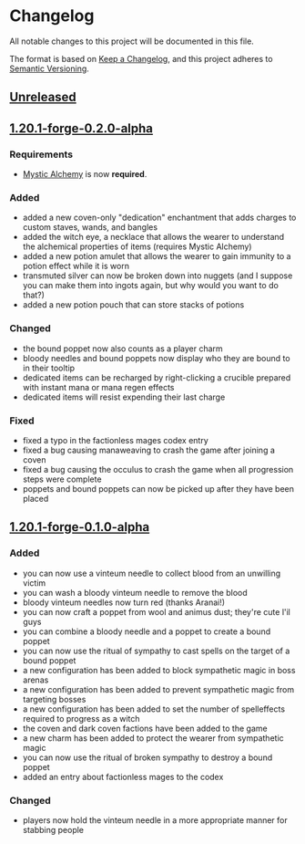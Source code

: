 # Changelog

All notable changes to this project will be documented in this file.

The format is based on [Keep a Changelog](https://keepachangelog.com/en/1.1.0/),
and this project adheres to [Semantic Versioning](https://semver.org/spec/v2.0.0.html).

## [Unreleased](https://github.com/SoSly/MNAWitchcraft/tree/1.20.1)
## [1.20.1-forge-0.2.0-alpha](https://github.com/SoSly/MnAWitchcraft/releases/tag/1.20.1-forge-0.2.0-alpha)
### Requirements
- [Mystic Alchemy](https://www.curseforge.com/minecraft/mc-mods/mystic-alchemy) is now **required**.

### Added
- added a new coven-only "dedication" enchantment that adds charges to custom staves, wands, and bangles
- added the witch eye, a necklace that allows the wearer to understand the alchemical properties of items (requires Mystic Alchemy)
- added a new potion amulet that allows the wearer to gain immunity to a potion effect while it is worn
- transmuted silver can now be broken down into nuggets (and I suppose you can make them into ingots again, but why would you want to do that?)
- added a new potion pouch that can store stacks of potions 

### Changed
- the bound poppet now also counts as a player charm
- bloody needles and bound poppets now display who they are bound to in their tooltip 
- dedicated items can be recharged by right-clicking a crucible prepared with instant mana or mana regen effects
- dedicated items will resist expending their last charge

### Fixed
- fixed a typo in the factionless mages codex entry
- fixed a bug causing manaweaving to crash the game after joining a coven
- fixed a bug causing the occulus to crash the game when all progression steps were complete
- poppets and bound poppets can now be picked up after they have been placed

## [1.20.1-forge-0.1.0-alpha](https://github.com/SoSly/MnAWitchcraft/releases/tag/1.20.1-forge-0.1.0-alpha)
### Added
- you can now use a vinteum needle to collect blood from an unwilling victim
- you can wash a bloody vinteum needle to remove the blood
- bloody vinteum needles now turn red (thanks Aranai!)
- you can now craft a poppet from wool and animus dust; they're cute l'il guys
- you can combine a bloody needle and a poppet to create a bound poppet
- you can now use the ritual of sympathy to cast spells on the target of a bound poppet
- a new configuration has been added to block sympathetic magic in boss arenas
- a new configuration has been added to prevent sympathetic magic from targeting bosses
- a new configuration has been added to set the number of spelleffects required to progress as a witch
- the coven and dark coven factions have been added to the game
- a new charm has been added to protect the wearer from sympathetic magic
- you can now use the ritual of broken sympathy to destroy a bound poppet
- added an entry about factionless mages to the codex

### Changed
- players now hold the vinteum needle in a more appropriate manner for stabbing people
